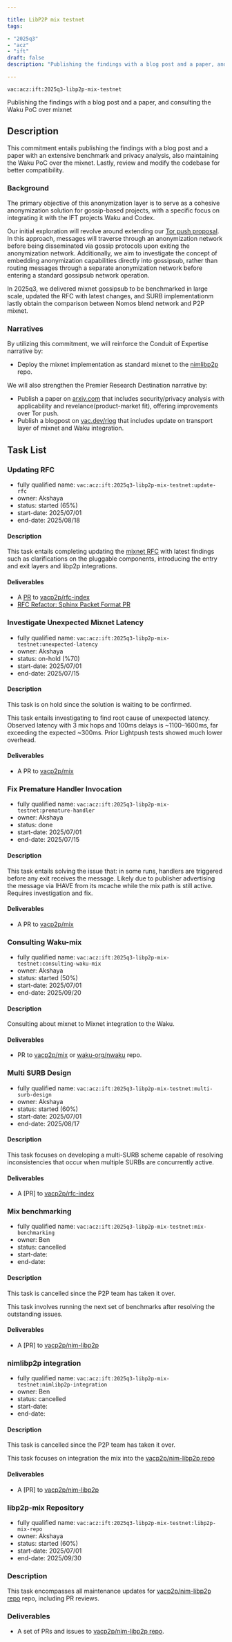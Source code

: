 ```yaml
---

title: LibP2P mix testnet
tags:

- "2025q3"
- "acz"
- "ift"
draft: false
description: "Publishing the findings with a blog post and a paper, and consulting the Waku PoC over mixnet"

---
```


`vac:acz:ift:2025q3-libp2p-mix-testnet`

Publishing the findings with a blog post and a paper, and consulting the Waku PoC over mixnet

## Description

This commitment entails publishing the findings with a blog post and a paper with an extensive benchmark and
privacy analysis, also maintaining the Waku PoC over the mixnet. 
Lastly, review and modify the codebase for better compatibility. 

### Background

The primary objective of this anonymization layer is to serve as a cohesive anonymization solution
for gossip-based projects, with a specific focus on integrating it with the IFT projects Waku and Codex.

Our initial exploration will revolve around extending our [Tor push proposal](https://rfc.vac.dev/spec/46/). 
In this approach, messages will traverse through an anonymization network before being disseminated 
via gossip protocols upon exiting the anonymization network. 
Additionally, we aim to investigate the concept of embedding anonymization capabilities directly into gossipsub, 
rather than routing messages through a separate anonymization network before entering a standard gossipsub network operation.

In 2025q3, we delivered mixnet gossipsub to be benchmarked in large scale, 
updated the RFC with latest changes, and SURB implementationm lastly obtain 
the comparison between Nomos blend network and P2P mixnet.

### Narratives

By utilizing this commitment,
we will reinforce the Conduit of Expertise narrative by:

- Deploy the mixnet implementation as standard mixnet to the [nimlibp2p](https://github.com/vacp2p/nim-libp2p) repo.

We will also strengthen the Premier Research Destination narrative by:

- Publish a paper on [arxiv.com](http://arxiv.com/) that includes security/privacy analysis 
with applicability and revelance(product-market fit), offering improvements over Tor push.
- Publish a blogpost on [vac.dev/rlog](https://vac.dev/rlog) that includes update on transport layer of mixnet and
Waku integration.

## Task List

### Updating RFC
* fully qualified name: `vac:acz:ift:2025q3-libp2p-mix-testnet:update-rfc`
* owner: Akshaya
* status: started (65%)
* start-date: 2025/07/01
* end-date: 2025/08/18

#### Description
This task entails completing updating the [mixnet RFC](https://rfc.vac.dev/vac/raw/mix) 
with latest findings such as clarifications on the pluggable components, 
introducing  the entry and exit layers and libp2p integrations.

#### Deliverables

* A [PR](https://github.com/vacp2p/rfc-index/pull/158) to [vacp2p/rfc-index](https://github.com/vacp2p/rfc-index)
* [RFC Refactor: Sphinx Packet Format PR ](https://github.com/vacp2p/rfc-index/pull/173)

### Investigate Unexpected Mixnet Latency
* fully qualified name: `vac:acz:ift:2025q3-libp2p-mix-testnet:unexpected-latency`
* owner: Akshaya
* status: on-hold (%70)
* start-date: 2025/07/01
* end-date: 2025/07/15

#### Description

This task is on hold since the solution is waiting to be confirmed.

This task entails investigating to find root cause of unexpected latency.
Observed latency with 3 mix hops and 100ms delays is ~1100–1600ms, 
far exceeding the expected ~300ms. 
Prior Lightpush tests showed much lower overhead. 


#### Deliverables

* A PR to [vacp2p/mix](https://github.com/vacp2p/mix)

### Fix Premature Handler Invocation
* fully qualified name: `vac:acz:ift:2025q3-libp2p-mix-testnet:premature-handler`
* owner: Akshaya
* status: done
* start-date: 2025/07/01
* end-date: 2025/07/15

#### Description
This task entails solving the issue that: in some runs, 
handlers are triggered before any exit receives the message. 
Likely due to publisher advertising the message via IHAVE 
from its mcache while the mix path is still active. 
Requires investigation and fix.


#### Deliverables

* A PR to [vacp2p/mix](https://github.com/vacp2p/mix)

### Consulting Waku-mix 

* fully qualified name: `vac:acz:ift:2025q3-libp2p-mix-testnet:consulting-waku-mix`
* owner: Akshaya
* status: started (50%)
* start-date: 2025/07/01
* end-date: 2025/09/20

#### Description

Consulting about mixnet to Mixnet integration to the Waku.  

#### Deliverables

* PR to [vacp2p/mix](https://github.com/vacp2p/mix) or [waku-org/nwaku](https://github.com/waku-org/nwaku/) repo.

### Multi SURB Design
* fully qualified name: `vac:acz:ift:2025q3-libp2p-mix-testnet:multi-surb-design`
* owner: Akshaya
* status: started (60%)
* start-date: 2025/07/01
* end-date: 2025/08/17

#### Description
This task focuses on developing a multi-SURB scheme 
capable of resolving inconsistencies that occur 
when multiple SURBs are concurrently active.

#### Deliverables

* A [PR] to [vacp2p/rfc-index](https://github.com/vacp2p/rfc-index)

### Mix benchmarking
* fully qualified name: `vac:acz:ift:2025q3-libp2p-mix-testnet:mix-benchmarking`
* owner: Ben
* status: cancelled
* start-date: 
* end-date: 

#### Description

This task is cancelled since the P2P team has taken it over.

This task involves running the next set of benchmarks after resolving the outstanding issues.

#### Deliverables

* A [PR] to [vacp2p/nim-libp2p](https://github.com/vacp2p/rfc-index)

### nimlibp2p integration
* fully qualified name: `vac:acz:ift:2025q3-libp2p-mix-testnet:nimlibp2p-integration`
* owner: Ben
* status: cancelled
* start-date: 
* end-date: 

#### Description

This task is cancelled since the P2P team has taken it over. 

This task focuses on integration the mix into the [vacp2p/nim-libp2p repo](https://github.com/vacp2p/nim-libp2p)

#### Deliverables

* A [PR] to [vacp2p/nim-libp2p](https://github.com/vacp2p/rfc-index)


### libp2p-mix Repository 

- fully qualified name: `vac:acz:ift:2025q3-libp2p-mix-testnet:libp2p-mix-repo`
- owner: Akshaya
- status: started (60%)
- start-date: 2025/07/01
- end-date: 2025/09/30

### Description

This task encompasses all maintenance updates for [vacp2p/nim-libp2p repo](https://github.com/vacp2p/nim-libp2p) repo, including PR reviews.

### Deliverables

* A set of PRs and issues to [vacp2p/nim-libp2p repo](https://github.com/vacp2p/nim-libp2p).